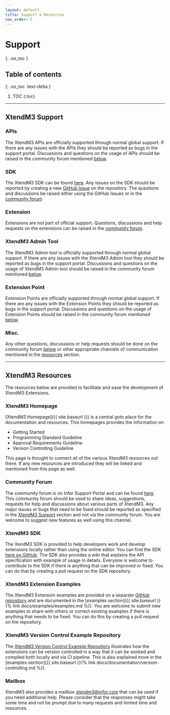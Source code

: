 ```yaml
---
layout: default
title: Support & Resources
nav_order: 5
---
```


# Support
{: .no_toc }

## Table of contents
{: .no_toc .text-delta }

1. TOC
{:toc}

---

## XtendM3 Support

### APIs
The XtendM3 APIs are officially supported through normal global support. If there are any issues with the APIs they 
should be reported as bugs in the support portal. Discussions and questions on the usage of APIs should be raised in the 
community forum mentioned [below](#community-forum).

### SDK
The XtendM3 SDK can be found [here](https://github.com/infor-cloud/xtendm3-sdk-java). Any issues on the SDK should be 
reported by creating a new [GitHub Issue](https://github.com/infor-cloud/xtendm3-sdk-java/issues) on the repository. The 
questions and discussions be raised either using the GitHub Issues or in the [community forum](#community-forum) 

### Extension
Extensions are not part of official support. Questions, discussions and help requests on the extensions can be raised in 
the [community forum](#community-forum). 

### XtendM3 Admin Tool
The XtendM3 Admin tool is officially supported through normal global support. If there are any issues with the XtendM3 
Admin tool they should be reported as bugs in the support portal. Discussions and questions on the usage of XtendM3 
Admin tool should be raised in the community forum mentioned [below](#community-forum).

### Extension Point
Extension Points are officially supported through normal global support. If there are any issues with the Extension 
Points they should be reported as bugs in the support portal. Discussions and questions on the usage of Extension Points 
should be raised in the community forum mentioned [below](#community-forum).

### Misc.
Any other questions, discussions or help requests should be done on the community forum [below](#community-forum) or 
other appropriate channels of communication mentioned in the [resources](#xtendm3-resources) section.

---

## XtendM3 Resources
The resources below are provided to facilitate and ease the development of XtendM3 Extensions. 

### XtendM3 Homepage
[XtendM3 Homepage]({{ site.baseurl }}) is a central goto place for the documentation and resources. This homepages provides 
the information on 

* Getting Started
* Programming Standard Guideline
* Approval Requirements Guideline
* Version Controlling Guideline

This page is thought to connect all of the various XtendM3 resources out there. If any new resources are introduced they
will be linked and mentioned from this page as well.

### Community Forum
The community forum is on Infor Support Portal and can be found [here](https://community.infor.com/infor-m3/f/xtendm3). 
This community forum should be used to share ideas, suggestions, requests for help and discussions about various parts 
of XtendM3. Any major issues or bugs that need to be fixed should be reported as specified in the [XtendM3 Support](#xtendm3-support)
section and not via the community forum. You are welcome to suggest new features as well using this channel.

### XtendM3 SDK
The XendM3 SDK is provided to help developers work and develop extensions locally rather than using the online editor. 
You can find the SDK [here on GitHub](https://github.com/infor-cloud/xtendm3-sdk-java). The SDK also provides a wiki 
that explains the API specification with example of usage in details. Everyone is welcome to contribute to the SDK if 
there is anything that can be improved or fixed. You can do that by creating a pull request on the SDK repository.

### XtendM3 Extension Examples
The XtendM3 Extension examples are provided on a separate [GitHub repository](https://github.com/infor-cloud/xtendm3-extension-examples) 
and are documented in the [examples section]({{ site.baseurl }}{% link docs/examples/examples.md %}). You are welcome to submit new examples to 
share with others or correct existing examples if there is anything that needs to be fixed. You can do this by creating 
a pull request on the repository.

### XtendM3 Version Control Example Repository
The [XtendM3 Version Control Example Repository](https://github.com/infor-cloud/acme-corp-extensions) illustrates how 
the extensions can be version controlled in a way that it can be worked and compiled both locally and via CI pipeline. 
This is also explained more in the [examples section]({{ site.baseurl }}{% link docs/documentation/version-controlling.md %}). 

### Mailbox
XtendM3 also provides a mailbox [xtendm3@infor.com](mailto:xtendm3@infor.com) that can be used if you need additional help. 
Please consider that the responses might take some time and not be prompt due to many requests and limited time and resources.